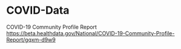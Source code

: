 # COVID-Data

COVID-19 Community Profile Report https://beta.healthdata.gov/National/COVID-19-Community-Profile-Report/gqxm-d9w9 
 
